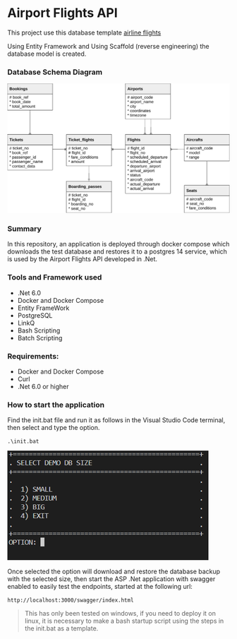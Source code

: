 # Airport Flights API 


This project use this database template [airline flights](https://postgrespro.com/community/demodb)

Using Entity Framework and Using Scaffold (reverse engineering) the database model is created.


### Database Schema Diagram
![alt](./asset/demodb-bookings-schema.svg)


### Summary 
In this repository, an application is deployed through docker compose which downloads the test database and restores it to a postgres 14 service, which is used by the Airport Flights API developed in .Net.


### Tools and Framework used

- .Net 6.0
- Docker and Docker Compose
- Entity FrameWork
- PostgreSQL
- LinkQ
- Bash Scripting
- Batch Scripting

### Requirements:
- Docker and Docker Compose
- Curl
- .Net 6.0 or higher

### How to start the application

Find the init.bat file and run it as follows in the Visual Studio Code terminal, then select and type the option.

```
.\init.bat
```
![alt](./asset/Options.png)

Once selected the option will download and restore the database backup with the selected size, then start the ASP .Net application with swagger enabled to easily test the endpoints, started at the following url:

```
http://localhost:3000/swagger/index.html
```

> This has only been tested on windows, if you need to deploy it on linux, it is necessary to make a bash startup script using the steps in the init.bat as a template.
